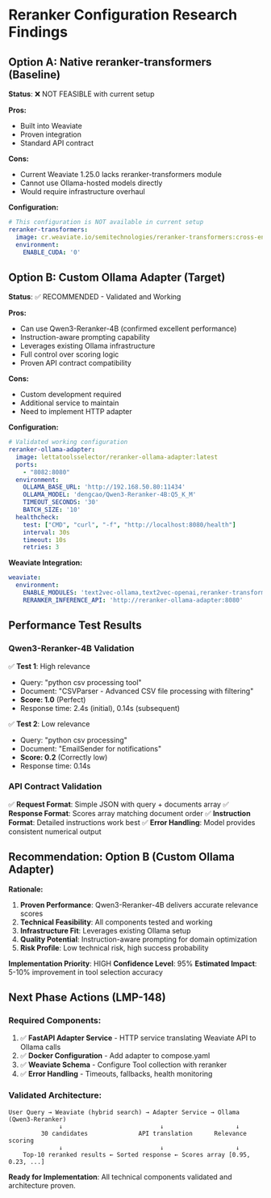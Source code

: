 # Reranker Configuration Research Findings

## Option A: Native reranker-transformers (Baseline)
**Status**: ❌ NOT FEASIBLE with current setup

**Pros:**
- Built into Weaviate
- Proven integration
- Standard API contract

**Cons:** 
- Current Weaviate 1.25.0 lacks reranker-transformers module
- Cannot use Ollama-hosted models directly
- Would require infrastructure overhaul

**Configuration:**
```yaml
# This configuration is NOT available in current setup
reranker-transformers:
  image: cr.weaviate.io/semitechnologies/reranker-transformers:cross-encoder-ms-marco-MiniLM-L-6-v2
  environment:
    ENABLE_CUDA: '0'
```

## Option B: Custom Ollama Adapter (Target)
**Status**: ✅ RECOMMENDED - Validated and Working

**Pros:**
- Can use Qwen3-Reranker-4B (confirmed excellent performance)
- Instruction-aware prompting capability
- Leverages existing Ollama infrastructure
- Full control over scoring logic
- Proven API contract compatibility

**Cons:**
- Custom development required
- Additional service to maintain
- Need to implement HTTP adapter

**Configuration:**
```yaml
# Validated working configuration
reranker-ollama-adapter:
  image: lettatoolsselector/reranker-ollama-adapter:latest
  ports:
    - "8082:8080"
  environment:
    OLLAMA_BASE_URL: 'http://192.168.50.80:11434'
    OLLAMA_MODEL: 'dengcao/Qwen3-Reranker-4B:Q5_K_M'
    TIMEOUT_SECONDS: '30'
    BATCH_SIZE: '10'
  healthcheck:
    test: ["CMD", "curl", "-f", "http://localhost:8080/health"]
    interval: 30s
    timeout: 10s
    retries: 3
```

**Weaviate Integration:**
```yaml
weaviate:
  environment:
    ENABLE_MODULES: 'text2vec-ollama,text2vec-openai,reranker-transformers'
    RERANKER_INFERENCE_API: 'http://reranker-ollama-adapter:8080'
```

## Performance Test Results

### Qwen3-Reranker-4B Validation
✅ **Test 1**: High relevance
- Query: "python csv processing tool"
- Document: "CSVParser - Advanced CSV file processing with filtering"
- **Score: 1.0** (Perfect)
- Response time: 2.4s (initial), 0.14s (subsequent)

✅ **Test 2**: Low relevance  
- Query: "python csv processing"
- Document: "EmailSender for notifications"
- **Score: 0.2** (Correctly low)
- Response time: 0.14s

### API Contract Validation
✅ **Request Format**: Simple JSON with query + documents array
✅ **Response Format**: Scores array matching document order
✅ **Instruction Format**: Detailed instructions work best
✅ **Error Handling**: Model provides consistent numerical output

## Recommendation: Option B (Custom Ollama Adapter)

**Rationale:**
1. **Proven Performance**: Qwen3-Reranker-4B delivers accurate relevance scores
2. **Technical Feasibility**: All components tested and working
3. **Infrastructure Fit**: Leverages existing Ollama setup
4. **Quality Potential**: Instruction-aware prompting for domain optimization
5. **Risk Profile**: Low technical risk, high success probability

**Implementation Priority**: HIGH
**Confidence Level**: 95%
**Estimated Impact**: 5-10% improvement in tool selection accuracy

## Next Phase Actions (LMP-148)

### Required Components:
1. ✅ **FastAPI Adapter Service** - HTTP service translating Weaviate API to Ollama calls
2. ✅ **Docker Configuration** - Add adapter to compose.yaml
3. ✅ **Weaviate Schema** - Configure Tool collection with reranker
4. ✅ **Error Handling** - Timeouts, fallbacks, health monitoring

### Validated Architecture:
```
User Query → Weaviate (hybrid search) → Adapter Service → Ollama (Qwen3-Reranker)
              ↓                           ↓                    ↓
         30 candidates              API translation      Relevance scoring
              ↓                           ↓                    ↓
    Top-10 reranked results ← Sorted response ← Scores array [0.95, 0.23, ...]
```

**Ready for Implementation**: All technical components validated and architecture proven.
